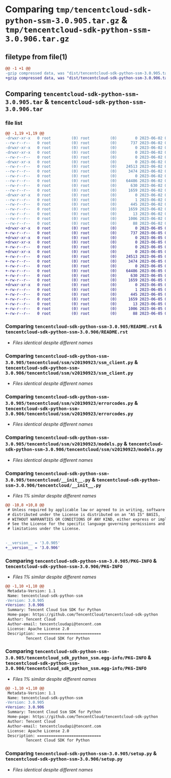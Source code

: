 # Comparing `tmp/tencentcloud-sdk-python-ssm-3.0.905.tar.gz` & `tmp/tencentcloud-sdk-python-ssm-3.0.906.tar.gz`

## filetype from file(1)

```diff
@@ -1 +1 @@
-gzip compressed data, was "dist/tencentcloud-sdk-python-ssm-3.0.905.tar", last modified: Fri Jun  2 00:38:29 2023, max compression
+gzip compressed data, was "dist/tencentcloud-sdk-python-ssm-3.0.906.tar", last modified: Mon Jun  5 00:41:51 2023, max compression
```

## Comparing `tencentcloud-sdk-python-ssm-3.0.905.tar` & `tencentcloud-sdk-python-ssm-3.0.906.tar`

### file list

```diff
@@ -1,19 +1,19 @@
-drwxr-xr-x   0 root         (0) root         (0)        0 2023-06-02 00:38:29.000000 tencentcloud-sdk-python-ssm-3.0.905/
--rw-r--r--   0 root         (0) root         (0)      737 2023-06-02 00:38:29.000000 tencentcloud-sdk-python-ssm-3.0.905/README.rst
-drwxr-xr-x   0 root         (0) root         (0)        0 2023-06-02 00:38:29.000000 tencentcloud-sdk-python-ssm-3.0.905/tencentcloud/
-drwxr-xr-x   0 root         (0) root         (0)        0 2023-06-02 00:38:29.000000 tencentcloud-sdk-python-ssm-3.0.905/tencentcloud/ssm/
--rw-r--r--   0 root         (0) root         (0)        0 2023-06-02 00:38:29.000000 tencentcloud-sdk-python-ssm-3.0.905/tencentcloud/ssm/__init__.py
-drwxr-xr-x   0 root         (0) root         (0)        0 2023-06-02 00:38:29.000000 tencentcloud-sdk-python-ssm-3.0.905/tencentcloud/ssm/v20190923/
--rw-r--r--   0 root         (0) root         (0)    24513 2023-06-02 00:38:29.000000 tencentcloud-sdk-python-ssm-3.0.905/tencentcloud/ssm/v20190923/ssm_client.py
--rw-r--r--   0 root         (0) root         (0)     3474 2023-06-02 00:38:29.000000 tencentcloud-sdk-python-ssm-3.0.905/tencentcloud/ssm/v20190923/errorcodes.py
--rw-r--r--   0 root         (0) root         (0)        0 2023-06-02 00:38:29.000000 tencentcloud-sdk-python-ssm-3.0.905/tencentcloud/ssm/v20190923/__init__.py
--rw-r--r--   0 root         (0) root         (0)    64486 2023-06-02 00:38:29.000000 tencentcloud-sdk-python-ssm-3.0.905/tencentcloud/ssm/v20190923/models.py
--rw-r--r--   0 root         (0) root         (0)      630 2023-06-02 00:38:29.000000 tencentcloud-sdk-python-ssm-3.0.905/tencentcloud/__init__.py
--rw-r--r--   0 root         (0) root         (0)     1659 2023-06-02 00:38:29.000000 tencentcloud-sdk-python-ssm-3.0.905/PKG-INFO
-drwxr-xr-x   0 root         (0) root         (0)        0 2023-06-02 00:38:29.000000 tencentcloud-sdk-python-ssm-3.0.905/tencentcloud_sdk_python_ssm.egg-info/
--rw-r--r--   0 root         (0) root         (0)        1 2023-06-02 00:38:29.000000 tencentcloud-sdk-python-ssm-3.0.905/tencentcloud_sdk_python_ssm.egg-info/dependency_links.txt
--rw-r--r--   0 root         (0) root         (0)      445 2023-06-02 00:38:29.000000 tencentcloud-sdk-python-ssm-3.0.905/tencentcloud_sdk_python_ssm.egg-info/SOURCES.txt
--rw-r--r--   0 root         (0) root         (0)     1659 2023-06-02 00:38:29.000000 tencentcloud-sdk-python-ssm-3.0.905/tencentcloud_sdk_python_ssm.egg-info/PKG-INFO
--rw-r--r--   0 root         (0) root         (0)       13 2023-06-02 00:38:29.000000 tencentcloud-sdk-python-ssm-3.0.905/tencentcloud_sdk_python_ssm.egg-info/top_level.txt
--rw-r--r--   0 root         (0) root         (0)     1006 2023-06-02 00:38:29.000000 tencentcloud-sdk-python-ssm-3.0.905/setup.py
--rw-r--r--   0 root         (0) root         (0)       88 2023-06-02 00:38:29.000000 tencentcloud-sdk-python-ssm-3.0.905/setup.cfg
+drwxr-xr-x   0 root         (0) root         (0)        0 2023-06-05 00:41:51.000000 tencentcloud-sdk-python-ssm-3.0.906/
+-rw-r--r--   0 root         (0) root         (0)      737 2023-06-05 00:41:51.000000 tencentcloud-sdk-python-ssm-3.0.906/README.rst
+drwxr-xr-x   0 root         (0) root         (0)        0 2023-06-05 00:41:51.000000 tencentcloud-sdk-python-ssm-3.0.906/tencentcloud/
+drwxr-xr-x   0 root         (0) root         (0)        0 2023-06-05 00:41:51.000000 tencentcloud-sdk-python-ssm-3.0.906/tencentcloud/ssm/
+-rw-r--r--   0 root         (0) root         (0)        0 2023-06-05 00:41:51.000000 tencentcloud-sdk-python-ssm-3.0.906/tencentcloud/ssm/__init__.py
+drwxr-xr-x   0 root         (0) root         (0)        0 2023-06-05 00:41:51.000000 tencentcloud-sdk-python-ssm-3.0.906/tencentcloud/ssm/v20190923/
+-rw-r--r--   0 root         (0) root         (0)    24513 2023-06-05 00:41:51.000000 tencentcloud-sdk-python-ssm-3.0.906/tencentcloud/ssm/v20190923/ssm_client.py
+-rw-r--r--   0 root         (0) root         (0)     3474 2023-06-05 00:41:51.000000 tencentcloud-sdk-python-ssm-3.0.906/tencentcloud/ssm/v20190923/errorcodes.py
+-rw-r--r--   0 root         (0) root         (0)        0 2023-06-05 00:41:51.000000 tencentcloud-sdk-python-ssm-3.0.906/tencentcloud/ssm/v20190923/__init__.py
+-rw-r--r--   0 root         (0) root         (0)    64486 2023-06-05 00:41:51.000000 tencentcloud-sdk-python-ssm-3.0.906/tencentcloud/ssm/v20190923/models.py
+-rw-r--r--   0 root         (0) root         (0)      630 2023-06-05 00:41:51.000000 tencentcloud-sdk-python-ssm-3.0.906/tencentcloud/__init__.py
+-rw-r--r--   0 root         (0) root         (0)     1659 2023-06-05 00:41:51.000000 tencentcloud-sdk-python-ssm-3.0.906/PKG-INFO
+drwxr-xr-x   0 root         (0) root         (0)        0 2023-06-05 00:41:51.000000 tencentcloud-sdk-python-ssm-3.0.906/tencentcloud_sdk_python_ssm.egg-info/
+-rw-r--r--   0 root         (0) root         (0)        1 2023-06-05 00:41:51.000000 tencentcloud-sdk-python-ssm-3.0.906/tencentcloud_sdk_python_ssm.egg-info/dependency_links.txt
+-rw-r--r--   0 root         (0) root         (0)      445 2023-06-05 00:41:51.000000 tencentcloud-sdk-python-ssm-3.0.906/tencentcloud_sdk_python_ssm.egg-info/SOURCES.txt
+-rw-r--r--   0 root         (0) root         (0)     1659 2023-06-05 00:41:51.000000 tencentcloud-sdk-python-ssm-3.0.906/tencentcloud_sdk_python_ssm.egg-info/PKG-INFO
+-rw-r--r--   0 root         (0) root         (0)       13 2023-06-05 00:41:51.000000 tencentcloud-sdk-python-ssm-3.0.906/tencentcloud_sdk_python_ssm.egg-info/top_level.txt
+-rw-r--r--   0 root         (0) root         (0)     1006 2023-06-05 00:41:51.000000 tencentcloud-sdk-python-ssm-3.0.906/setup.py
+-rw-r--r--   0 root         (0) root         (0)       88 2023-06-05 00:41:51.000000 tencentcloud-sdk-python-ssm-3.0.906/setup.cfg
```

### Comparing `tencentcloud-sdk-python-ssm-3.0.905/README.rst` & `tencentcloud-sdk-python-ssm-3.0.906/README.rst`

 * *Files identical despite different names*

### Comparing `tencentcloud-sdk-python-ssm-3.0.905/tencentcloud/ssm/v20190923/ssm_client.py` & `tencentcloud-sdk-python-ssm-3.0.906/tencentcloud/ssm/v20190923/ssm_client.py`

 * *Files identical despite different names*

### Comparing `tencentcloud-sdk-python-ssm-3.0.905/tencentcloud/ssm/v20190923/errorcodes.py` & `tencentcloud-sdk-python-ssm-3.0.906/tencentcloud/ssm/v20190923/errorcodes.py`

 * *Files identical despite different names*

### Comparing `tencentcloud-sdk-python-ssm-3.0.905/tencentcloud/ssm/v20190923/models.py` & `tencentcloud-sdk-python-ssm-3.0.906/tencentcloud/ssm/v20190923/models.py`

 * *Files identical despite different names*

### Comparing `tencentcloud-sdk-python-ssm-3.0.905/tencentcloud/__init__.py` & `tencentcloud-sdk-python-ssm-3.0.906/tencentcloud/__init__.py`

 * *Files 1% similar despite different names*

```diff
@@ -10,8 +10,8 @@
 # Unless required by applicable law or agreed to in writing, software
 # distributed under the License is distributed on an "AS IS" BASIS,
 # WITHOUT WARRANTIES OR CONDITIONS OF ANY KIND, either express or implied.
 # See the License for the specific language governing permissions and
 # limitations under the License.
 
 
-__version__ = '3.0.905'
+__version__ = '3.0.906'
```

### Comparing `tencentcloud-sdk-python-ssm-3.0.905/PKG-INFO` & `tencentcloud-sdk-python-ssm-3.0.906/PKG-INFO`

 * *Files 1% similar despite different names*

```diff
@@ -1,10 +1,10 @@
 Metadata-Version: 1.1
 Name: tencentcloud-sdk-python-ssm
-Version: 3.0.905
+Version: 3.0.906
 Summary: Tencent Cloud Ssm SDK for Python
 Home-page: https://github.com/TencentCloud/tencentcloud-sdk-python
 Author: Tencent Cloud
 Author-email: tencentcloudapi@tencent.com
 License: Apache License 2.0
 Description: ============================
         Tencent Cloud SDK for Python
```

### Comparing `tencentcloud-sdk-python-ssm-3.0.905/tencentcloud_sdk_python_ssm.egg-info/PKG-INFO` & `tencentcloud-sdk-python-ssm-3.0.906/tencentcloud_sdk_python_ssm.egg-info/PKG-INFO`

 * *Files 1% similar despite different names*

```diff
@@ -1,10 +1,10 @@
 Metadata-Version: 1.1
 Name: tencentcloud-sdk-python-ssm
-Version: 3.0.905
+Version: 3.0.906
 Summary: Tencent Cloud Ssm SDK for Python
 Home-page: https://github.com/TencentCloud/tencentcloud-sdk-python
 Author: Tencent Cloud
 Author-email: tencentcloudapi@tencent.com
 License: Apache License 2.0
 Description: ============================
         Tencent Cloud SDK for Python
```

### Comparing `tencentcloud-sdk-python-ssm-3.0.905/setup.py` & `tencentcloud-sdk-python-ssm-3.0.906/setup.py`

 * *Files identical despite different names*

